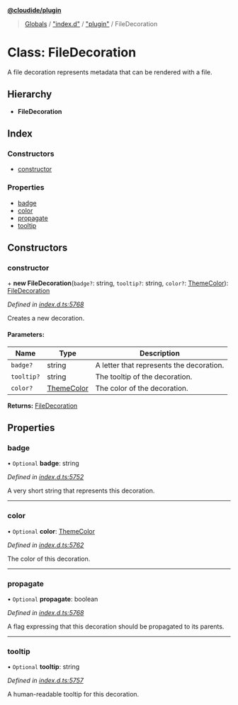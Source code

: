 **[@cloudide/plugin](../README.md)**

> [Globals](../README.md) / ["index.d"](../modules/_index_d_.md) / ["plugin"](../modules/_index_d_._plugin_.md) / FileDecoration

# Class: FileDecoration

A file decoration represents metadata that can be rendered with a file.

## Hierarchy

* **FileDecoration**

## Index

### Constructors

* [constructor](_index_d_._plugin_.filedecoration.md#constructor)

### Properties

* [badge](_index_d_._plugin_.filedecoration.md#badge)
* [color](_index_d_._plugin_.filedecoration.md#color)
* [propagate](_index_d_._plugin_.filedecoration.md#propagate)
* [tooltip](_index_d_._plugin_.filedecoration.md#tooltip)

## Constructors

### constructor

\+ **new FileDecoration**(`badge?`: string, `tooltip?`: string, `color?`: [ThemeColor](_index_d_._plugin_.themecolor.md)): [FileDecoration](_index_d_._plugin_.filedecoration.md)

*Defined in [index.d.ts:5768](https://github.com/shuyaqian/cloudide-plugin-api/blob/6d83fa1/index.d.ts#L5768)*

Creates a new decoration.

#### Parameters:

Name | Type | Description |
------ | ------ | ------ |
`badge?` | string | A letter that represents the decoration. |
`tooltip?` | string | The tooltip of the decoration. |
`color?` | [ThemeColor](_index_d_._plugin_.themecolor.md) | The color of the decoration.  |

**Returns:** [FileDecoration](_index_d_._plugin_.filedecoration.md)

## Properties

### badge

• `Optional` **badge**: string

*Defined in [index.d.ts:5752](https://github.com/shuyaqian/cloudide-plugin-api/blob/6d83fa1/index.d.ts#L5752)*

A very short string that represents this decoration.

___

### color

• `Optional` **color**: [ThemeColor](_index_d_._plugin_.themecolor.md)

*Defined in [index.d.ts:5762](https://github.com/shuyaqian/cloudide-plugin-api/blob/6d83fa1/index.d.ts#L5762)*

The color of this decoration.

___

### propagate

• `Optional` **propagate**: boolean

*Defined in [index.d.ts:5768](https://github.com/shuyaqian/cloudide-plugin-api/blob/6d83fa1/index.d.ts#L5768)*

A flag expressing that this decoration should be
propagated to its parents.

___

### tooltip

• `Optional` **tooltip**: string

*Defined in [index.d.ts:5757](https://github.com/shuyaqian/cloudide-plugin-api/blob/6d83fa1/index.d.ts#L5757)*

A human-readable tooltip for this decoration.
